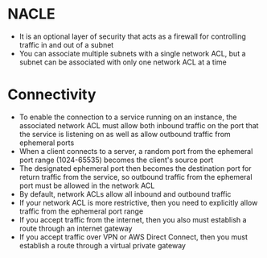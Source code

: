 
# NACLE
- It is an optional layer of security that acts as a firewall for controlling traffic in and out of a subnet
- You can associate multiple subnets with a single network ACL, but a subnet can be associated with only one network 
  ACL at a time
# Connectivity
- To enable the connection to a service running on an instance, the associated network ACL must allow both inbound traffic 
  on the port that the service is listening on as well as allow outbound traffic from ephemeral ports
- When a client connects to a server, a random port from the ephemeral port range (1024-65535) becomes the client's source 
  port
- The designated ephemeral port then becomes the destination port for return traffic from the service, so outbound traffic 
  from the ephemeral port must be allowed in the network ACL
- By default, network ACLs allow all inbound and outbound traffic
- If your network ACL is more restrictive, then you need to explicitly allow traffic from the ephemeral port range
- If you accept traffic from the internet, then you also must establish a route through an internet gateway
- If you accept traffic over VPN or AWS Direct Connect, then you must establish a route through a virtual private gateway